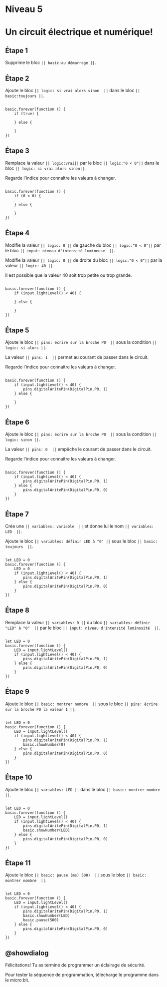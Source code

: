 # Niveau 5

# Un circuit électrique et numérique! 

## Étape 1 

Supprime le bloc ``|| basic:au démarrage ||``. 

## Étape 2 

Ajoute le bloc ``|| logic: si vrai alors sinon  ||`` dans le bloc ``|| basic:toujours ||``. 
 

```blocks 

basic.forever(function () {
    if (true) {
    	
    } else {
    	
    }
})

``` 

## Étape 3 

Remplace la valeur ``|| logic:vrai||`` par le bloc ``|| logic:"0 < 0"||`` dans le bloc ``|| logic: si vrai alors sinon||``. 
 
Regarde l'indice pour connaître les valeurs à changer.

```blocks 

basic.forever(function () {
    if (0 < 0) {
    	
    } else {
    	
    }
})
```

## Étape 4 
 
Modifie la valeur ``|| logic: 0 ||`` de gauche du bloc ``|| logic:"0 < 0"||`` par le bloc ``|| input: niveau d'intensité lumineuse  ||``. 
 
Modifie la valeur ``|| logic: 0 ||`` de droite du bloc ``|| logic:"0 < 0"||`` par la valeur ``|| logic: 40 ||``.

Il est possible que la valeur 40 soit trop petite ou trop grande.

```blocks 

basic.forever(function () {
    if (input.lightLevel() < 40) {
    	
    } else {
    	
    }
})

``` 

## Étape 5 
 
Ajoute le bloc ``|| pins: écrire sur la broche P0  ||`` sous la condition ``|| logic: si alors ||``. 
 
La valeur ``|| pins: 1  ||`` permet au courant de passer dans le circuit.

Regarde l'indice pour connaître les valeurs à changer.
 
```blocks 

basic.forever(function () {
    if (input.lightLevel() < 40) {
        pins.digitalWritePin(DigitalPin.P0, 1)
    } else {
    	
    }
})

``` 

## Étape 6 
 
Ajoute le bloc ``|| pins: écrire sur la broche P0  ||`` sous la condition ``|| logic: sinon ||``. 

La valeur ``|| pins: 0  ||`` empêche le courant de passer dans le circuit.

Regarde l'indice pour connaître les valeurs à changer.

 
```blocks 

basic.forever(function () {
    if (input.lightLevel() < 40) {
        pins.digitalWritePin(DigitalPin.P0, 1)
    } else {
        pins.digitalWritePin(DigitalPin.P0, 0)
    }
})

``` 

## Étape 7 
 
Crée une ``|| variables: variable  ||`` et donne lui le nom ``|| variables: LED  ||``. 

Ajoute le bloc ``|| variables: définir LED à "0" ||`` sous le bloc ``|| basic: toujours  ||``.

```blocks

let LED = 0
basic.forever(function () {
    LED = 0
    if (input.lightLevel() < 40) {
        pins.digitalWritePin(DigitalPin.P0, 1)
    } else {
        pins.digitalWritePin(DigitalPin.P0, 0)
    }
})

```

## Étape 8
 
Remplace la valeur ``|| variables: 0 ||`` du bloc ``|| variables: définir "LED" à "0"  ||`` par le bloc ``|| input: niveau d'intensité luminosité  ||``.

```blocks 

let LED = 0
basic.forever(function () {
    LED = input.lightLevel()
    if (input.lightLevel() < 40) {
        pins.digitalWritePin(DigitalPin.P0, 1)
    } else {
        pins.digitalWritePin(DigitalPin.P0, 0)
    }
})

``` 

## Étape 9
 
Ajoute le bloc ``|| basic: montrer nombre  ||`` sous le bloc ``|| pins: écrire sur la broche P0 la valeur 1 ||``.

```blocks 

let LED = 0
basic.forever(function () {
    LED = input.lightLevel()
    if (input.lightLevel() < 40) {
        pins.digitalWritePin(DigitalPin.P0, 1)
        basic.showNumber(0)
    } else {
        pins.digitalWritePin(DigitalPin.P0, 0)
    }
})

``` 

## Étape 10
 
Ajoute le bloc ``|| variables: LED ||`` dans le bloc ``|| basic: montrer nombre ||``.

```blocks 

let LED = 0
basic.forever(function () {
    LED = input.lightLevel()
    if (input.lightLevel() < 40) {
        pins.digitalWritePin(DigitalPin.P0, 1)
        basic.showNumber(LED)
    } else {
        pins.digitalWritePin(DigitalPin.P0, 0)
    }
})

``` 

## Étape 11
 
Ajoute le bloc ``|| basic: pause (ms) 500)  ||`` sous le bloc ``|| basic: montrer nombre  ||``.

```blocks 

let LED = 0
basic.forever(function () {
    LED = input.lightLevel()
    if (input.lightLevel() < 40) {
        pins.digitalWritePin(DigitalPin.P0, 1)
        basic.showNumber(LED)
        basic.pause(500)
    } else {
        pins.digitalWritePin(DigitalPin.P0, 0)
    }
})

```

## @showdialog 

Félicitations! Tu as terminé de programmer un éclairage de sécurité.

Pour tester la séquence de programmation, télécharge le programme dans le micro:bit.

